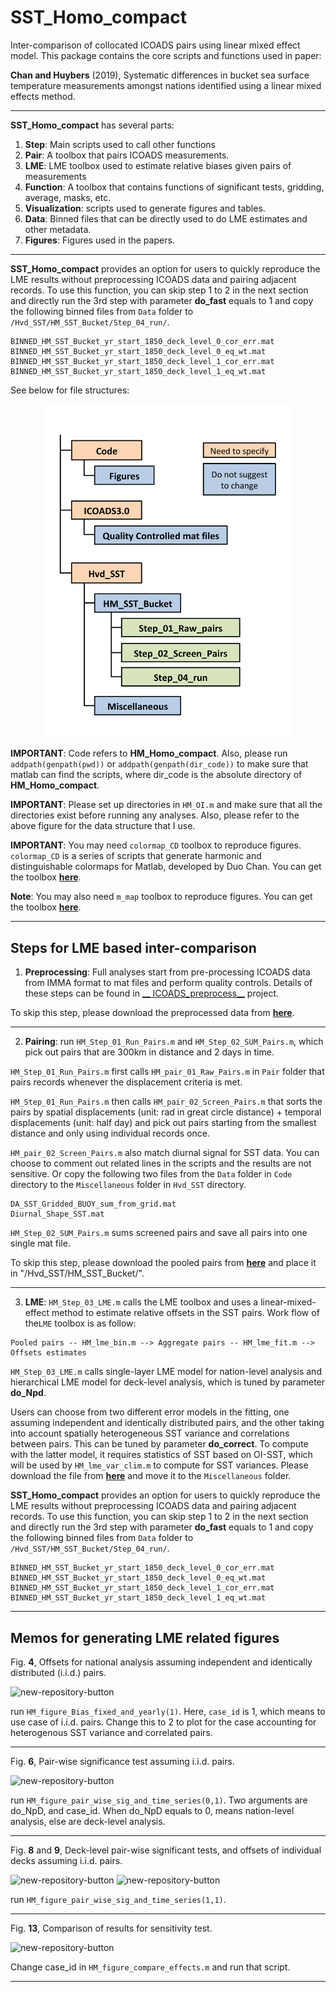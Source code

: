 # __SST_Homo_compact__
Inter-comparison of collocated ICOADS pairs using linear mixed effect model.
This package contains the core scripts and functions used in paper:

__Chan and Huybers__ (2019), Systematic differences in bucket sea surface temperature measurements amongst nations identified using a linear mixed effects method.


----
__SST_Homo_compact__ has several parts:
1. __Step__: Main scripts used to call other functions
2. __Pair__: A toolbox that pairs ICOADS measurements.
3. __LME__: LME toolbox used to estimate relative biases given pairs of measurements
4. __Function__: A toolbox that contains functions of significant tests, gridding, average, masks, etc.
5. __Visualization__: scripts used to generate figures and tables.
6. __Data__: Binned files that can be directly used to do LME estimates and other metadata.
7. __Figures__: Figures used in the papers.
----

__SST_Homo_compact__ provides an option for users to quickly reproduce the LME results without preprocessing ICOADS data and pairing adjacent records. To use this function, you can skip step 1 to 2 in the next section and directly run the 3rd step with parameter __do_fast__ equals to 1 and copy the following binned files from ```Data``` folder to ```/Hvd_SST/HM_SST_Bucket/Step_04_run/```.

````
BINNED_HM_SST_Bucket_yr_start_1850_deck_level_0_cor_err.mat
BINNED_HM_SST_Bucket_yr_start_1850_deck_level_0_eq_wt.mat
BINNED_HM_SST_Bucket_yr_start_1850_deck_level_1_cor_err.mat
BINNED_HM_SST_Bucket_yr_start_1850_deck_level_1_eq_wt.mat
````

See below for file structures:

<p align="center">
<img src="/Figures/File_structure.png" alt="drawing" width="400px"/>
</p>

__IMPORTANT__: Code refers to __HM_Homo_compact__. Also, please run ```addpath(genpath(pwd))```
or ```addpath(genpath(dir_code))``` to make sure that matlab can find the scripts, where dir_code is the absolute directory of __HM_Homo_compact__.

__IMPORTANT__: Please set up directories in ```HM_OI.m``` and make sure that all the directories exist before running any analyses. Also, please refer to the above figure for the data structure that I use.

__IMPORTANT__: You may need ```colormap_CD``` toolbox to reproduce figures. ```colormap_CD``` is a series of scripts that generate harmonic and distinguishable colormaps for Matlab, developed by Duo Chan. You can get the toolbox
[__here__](https://github.com/duochanatharvard/colormap_CD).

__Note__: You may also need ```m_map``` toolbox to reproduce figures.  You can get the toolbox
[__here__](https://www.eoas.ubc.ca/~rich/map.html).


----
## __Steps for LME based inter-comparison__

1. __Preprocessing__: Full analyses start from pre-processing ICOADS data from IMMA format to mat files and perform quality controls. Details of these steps can be found in [__ ICOADS_preprocess__](https://github.com/duochanatharvard/ICOADS_preprocess) project.

  To skip this step, please download the preprocessed data from  [__here__](https://github.com/duochanatharvard/ICOADS_preprocess).

---

2. __Pairing__: run ```HM_Step_01_Run_Pairs.m``` and ```HM_Step_02_SUM_Pairs.m```, which pick out pairs that are 300km in distance and 2 days in time.

  ```HM_Step_01_Run_Pairs.m``` first calls ```HM_pair_01_Raw_Pairs.m``` in ```Pair``` folder that pairs records whenever the displacement criteria is met.

   ```HM_Step_01_Run_Pairs.m``` then calls ```HM_pair_02_Screen_Pairs.m``` that sorts the pairs by spatial displacements (unit: rad in great circle distance) + temporal displacements (unit: half day) and pick out pairs starting from the smallest distance and only using individual records once.  

  ```HM_pair_02_Screen_Pairs.m``` also match diurnal signal for SST data. You can choose to comment out related lines in the scripts and the results are not sensitive. Or copy the following two files from the ```Data``` folder in ```Code``` directory to the ```Miscellaneous``` folder in ```Hvd_SST``` directory.

  ```
  DA_SST_Gridded_BUOY_sum_from_grid.mat
  Diurnal_Shape_SST.mat
  ```

  ```HM_Step_02_SUM_Pairs.m``` sums screened pairs and save all pairs into one single mat file.

  To skip this step, please download the pooled pairs from [__here__](https://github.com/duochanatharvard/ICOADS_preprocess) and place it in "/Hvd_SST/HM_SST_Bucket/".

----

3. __LME__: ```HM_Step_03_LME.m``` calls the LME toolbox and uses a linear-mixed-effect method to estimate relative offsets in the SST pairs.
  Work flow of the```LME``` toolbox is as follow:

  ```
Pooled pairs -- HM_lme_bin.m --> Aggregate pairs -- HM_lme_fit.m --> Offsets estimates
  ```

  ```HM_Step_03_LME.m``` calls single-layer LME model for nation-level analysis and hierarchical LME model for deck-level analysis, which is tuned by parameter __do_Npd__.    

  Users can choose from two different error models in the fitting, one assuming independent and identically distributed pairs, and the other taking into account spatially heterogeneous SST variance and correlations between pairs. This can be tuned by parameter __do_correct__. To compute with the latter model, it requires statistics of SST based on OI-SST, which will be used by ```HM_lme_var_clim.m``` to compute for SST variances. Please download the file from [__here__](https://github.com/duochanatharvard/ICOADS_preprocess) and move it to the ```Miscellaneous``` folder.

  __SST_Homo_compact__ provides an option for users to quickly reproduce the LME results without preprocessing ICOADS data and pairing adjacent records. To use this function, you can skip step 1 to 2 in the next section and directly run the 3rd step with parameter __do_fast__ equals to 1 and copy the following binned files from ```Data``` folder to ```/Hvd_SST/HM_SST_Bucket/Step_04_run/```.

  ````
  BINNED_HM_SST_Bucket_yr_start_1850_deck_level_0_cor_err.mat
  BINNED_HM_SST_Bucket_yr_start_1850_deck_level_0_eq_wt.mat
  BINNED_HM_SST_Bucket_yr_start_1850_deck_level_1_cor_err.mat
  BINNED_HM_SST_Bucket_yr_start_1850_deck_level_1_eq_wt.mat
  ````

---

## __Memos for generating LME related figures__

Fig. __4__, Offsets for national analysis assuming independent and identically distributed (i.i.d.) pairs.

![new-repository-button](Figures/Method/20180725_Fixed_Yearly_Effects_case_1.png)

run ```HM_figure_Bias_fixed_and_yearly(1)```. Here, ```case_id``` is 1, which means to use case of i.i.d. pairs. Change this to 2 to plot for the case accounting for heterogenous SST variance and correlated pairs.

---

Fig. __6__, Pair-wise significance test assuming i.i.d. pairs.

![new-repository-button](Figures/Method/20180708_Significant_test_Global_start_1850_case_1.png)

run ```HM_figure_pair_wise_sig_and_time_series(0,1)```. Two arguments are do_NpD, and case_id. When do_NpD equals to 0, means nation-level analysis, else are deck-level analysis.

----

Fig. __8__ and __9__, Deck-level pair-wise significant tests, and offsets of individual decks assuming i.i.d. pairs.

![new-repository-button](Figures/Method/20180708_SUM_sig_case_1.png)
![new-repository-button](Figures/Method/20180708_SUM_time_series1.png)

run ```HM_figure_pair_wise_sig_and_time_series(1,1)```.  

----

Fig. __13__, Comparison of results for sensitivity test.

![new-repository-button](Figures/Method/FigAA_Compare_ship_level_0.png)

Change case_id in ```HM_figure_compare_effects.m``` and run that script.

---
